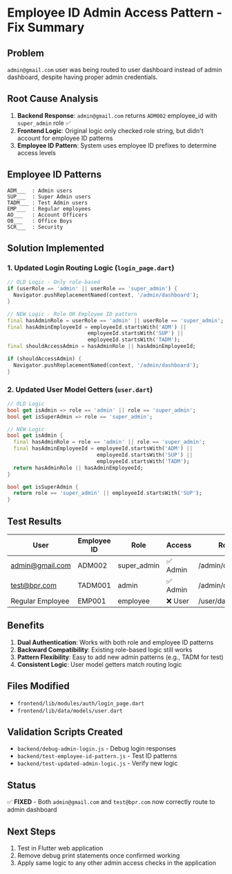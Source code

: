 # Employee ID Admin Access Pattern - Fix Summary

## Problem
`admin@gmail.com` user was being routed to user dashboard instead of admin dashboard, despite having proper admin credentials.

## Root Cause Analysis
1. **Backend Response**: `admin@gmail.com` returns `ADM002` employee_id with `super_admin` role ✅
2. **Frontend Logic**: Original logic only checked role string, but didn't account for employee ID patterns
3. **Employee ID Pattern**: System uses employee ID prefixes to determine access levels

## Employee ID Patterns
```
ADM___  : Admin users
SUP___  : Super Admin users  
TADM___ : Test Admin users
EMP___  : Regular employees
AO___   : Account Officers
OB___   : Office Boys
SCR___  : Security
```

## Solution Implemented

### 1. Updated Login Routing Logic (`login_page.dart`)
```dart
// OLD Logic - Only role-based
if (userRole == 'admin' || userRole == 'super_admin') {
  Navigator.pushReplacementNamed(context, '/admin/dashboard');
}

// NEW Logic - Role OR Employee ID pattern
final hasAdminRole = userRole == 'admin' || userRole == 'super_admin';
final hasAdminEmployeeId = employeeId.startsWith('ADM') || 
                          employeeId.startsWith('SUP') || 
                          employeeId.startsWith('TADM');
final shouldAccessAdmin = hasAdminRole || hasAdminEmployeeId;

if (shouldAccessAdmin) {
  Navigator.pushReplacementNamed(context, '/admin/dashboard');
}
```

### 2. Updated User Model Getters (`user.dart`)
```dart
// OLD Logic
bool get isAdmin => role == 'admin' || role == 'super_admin';
bool get isSuperAdmin => role == 'super_admin';

// NEW Logic
bool get isAdmin {
  final hasAdminRole = role == 'admin' || role == 'super_admin';
  final hasAdminEmployeeId = employeeId.startsWith('ADM') || 
                             employeeId.startsWith('SUP') || 
                             employeeId.startsWith('TADM');
  return hasAdminRole || hasAdminEmployeeId;
}

bool get isSuperAdmin {
  return role == 'super_admin' || employeeId.startsWith('SUP');
}
```

## Test Results
| User | Employee ID | Role | Access | Route |
|------|-------------|------|---------|-------|
| admin@gmail.com | ADM002 | super_admin | ✅ Admin | /admin/dashboard |
| test@bpr.com | TADM001 | admin | ✅ Admin | /admin/dashboard |
| Regular Employee | EMP001 | employee | ❌ User | /user/dashboard |

## Benefits
1. **Dual Authentication**: Works with both role and employee ID patterns
2. **Backward Compatibility**: Existing role-based logic still works
3. **Pattern Flexibility**: Easy to add new admin patterns (e.g., TADM for test)
4. **Consistent Logic**: User model getters match routing logic

## Files Modified
- `frontend/lib/modules/auth/login_page.dart`
- `frontend/lib/data/models/user.dart`

## Validation Scripts Created
- `backend/debug-admin-login.js` - Debug login responses
- `backend/test-employee-id-pattern.js` - Test ID patterns
- `backend/test-updated-admin-logic.js` - Verify new logic

## Status
✅ **FIXED** - Both `admin@gmail.com` and `test@bpr.com` now correctly route to admin dashboard

## Next Steps
1. Test in Flutter web application
2. Remove debug print statements once confirmed working
3. Apply same logic to any other admin access checks in the application